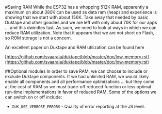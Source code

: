 #Saving RAM
While the ESP32 has a whopping 512K RAM, apparently a maximum on about 380K can be used as data ram (heap) and experience
is showing that we start with about 150K.  Take away that needed by basic Duktape and other goodies and we are left
with only about 70K for our apps ... and this dwindles fast.  As such, we need to look at ways in which we
can reduce RAM utilization.  Note that it appears that we are not short on Flash, so ROM storage is not a concern.

An excellent paper on Duktape and RAM utilization can be found here

[https://github.com/svaarala/duktape/blob/master/doc/low-memory.rst](https://github.com/svaarala/duktape/blob/master/doc/low-memory.rst)


##Optional modules
In order to save RAM, we can choose to include or exclude Duktape components.  If we had unlimited RAM, we would likely
enable all components and all performance optimizations ... but they come at the cost of RAM so we must trade-off reduced
function or less optimal run-time implementations in favor of reduced RAM.  Some of the options we can switch on or off
include:

* `DUK_USE_VERBOSE_ERRORS` - Quality of error reporting at the JS level.
